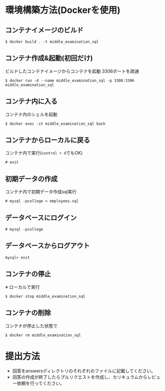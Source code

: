 # 環境構築方法(Dockerを使用)

## コンテナイメージのビルド
```
$ docker build . -t middle_examination_sql
```

## コンテナ作成&起動(初回だけ)
ビルドしたコンテナイメージからコンテナを起動
3306ポートを疏通
```
$ docker run -d --name middle_examination_sql -p 3306:3306 middle_examination_sql
```

## コンテナ内に入る
コンテナ内のシェルを起動
```
$ docker exec -it middle_examination_sql bash

```

## コンテナからローカルに戻る
コンテナ内で実行(`control + d`でもOK)
```
# exit
```

## 初期データの作成
コンテナ内で初期データ作成sql実行
```
# mysql -pcollege < employees.sql
```

## データベースにログイン
```
# mysql -pcollege
```


## データベースからログアウト
```
mysql> exit
```

## コンテナの停止
※ ローカルで実行
```
$ docker stop middle_examination_sql
```

## コンテナの削除
コンテナが停止した状態で
```
$ docker rm middle_examination_sql
```

# 提出方法
- 回答をanswersディレクトリのそれぞれのファイルに記載してください。
- 回答の作成が終了したらプルリクエストを作成し、カリキュラムからレビュー依頼を行ってください。
